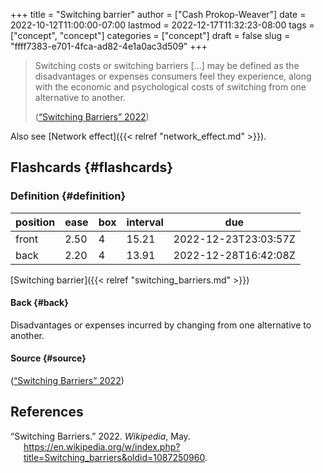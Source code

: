 +++
title = "Switching barrier"
author = ["Cash Prokop-Weaver"]
date = 2022-10-12T11:00:00-07:00
lastmod = 2022-12-17T11:32:23-08:00
tags = ["concept", "concept"]
categories = ["concept"]
draft = false
slug = "ffff7383-e701-4fca-ad82-4e1a0ac3d509"
+++

> Switching costs or switching barriers [...] may be defined as the disadvantages or expenses consumers feel they experience, along with the economic and psychological costs of switching from one alternative to another.
>
> (<a href="#citeproc_bib_item_1">“Switching Barriers” 2022</a>)

Also see [Network effect]({{< relref "network_effect.md" >}}).


## Flashcards {#flashcards}


### Definition {#definition}

| position | ease | box | interval | due                  |
|----------|------|-----|----------|----------------------|
| front    | 2.50 | 4   | 15.21    | 2022-12-23T23:03:57Z |
| back     | 2.20 | 4   | 13.91    | 2022-12-28T16:42:08Z |

[Switching barrier]({{< relref "switching_barriers.md" >}})


#### Back {#back}

Disadvantages or expenses incurred by changing from one alternative to another.


#### Source {#source}

(<a href="#citeproc_bib_item_1">“Switching Barriers” 2022</a>)

## References

<style>.csl-entry{text-indent: -1.5em; margin-left: 1.5em;}</style><div class="csl-bib-body">
  <div class="csl-entry"><a id="citeproc_bib_item_1"></a>“Switching Barriers.” 2022. <i>Wikipedia</i>, May. <a href="https://en.wikipedia.org/w/index.php?title=Switching_barriers&oldid=1087250960">https://en.wikipedia.org/w/index.php?title=Switching_barriers&#38;oldid=1087250960</a>.</div>
</div>
